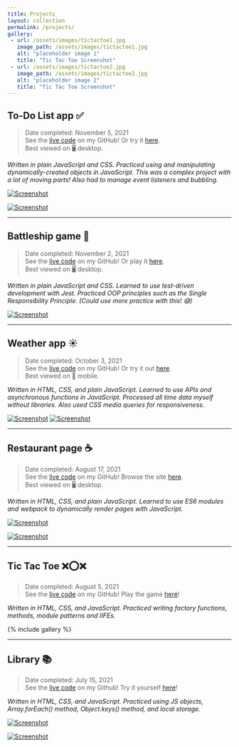 ```yaml
---
title: Projects
layout: collection
permalink: /projects/
gallery:
 - url: /assets/images/tictactoe1.jpg
   image_path: /assets/images/tictactoe1.jpg
   alt: "placeholder image 1"
   title: "Tic Tac Toe Screenshot"
 - url: /assets/images/tictactoe2.jpg
   image_path: /assets/images/tictactoe2.jpg
   alt: "placeholder image 2"
   title: "Tic Tac Toe Screenshot"
---
```

## To-Do List app ✅

> Date completed: November 5, 2021  
See the [live code](https://github.com/rusty-reebs/to-do-list) on my GitHub! Or try it [here](https://rusty-reebs.github.io/to-do-list/).  
Best viewed on 🖥 desktop.  

*Written in plain JavaScript and CSS. Practiced using and manipulating dynamically-created objects in JavaScript. This was a complex project with a lot of moving parts! Also had to manage event listeners and bubbling.*

[![Screenshot](../assets/images/to-do-list-screenshot.jpg)](https://rusty-reebs.github.io/to-do-list/)  

[![Screenshot](../assets/images/to-do-list-screenshot2.jpg)](https://rusty-reebs.github.io/to-do-list/)  

-----

## Battleship game 🚢

> Date completed: November 2, 2021  
See the [live code](https://github.com/rusty-reebs/tdd-battleship) on my GitHub! Or play it [here](https://rusty-reebs.github.io/tdd-battleship/).  
Best viewed on 🖥 desktop.  

*Written in plain JavaScript and CSS. Learned to use test-driven development with Jest. Practiced OOP principles such as the Single Responsibility Principle. (Could use more practice with this! 😅)*  

[![Screenshot](../assets/images/battleship-screenshot.jpg)](https://rusty-reebs.github.io/tdd-battleship/)  

-----

## Weather app ☀️

> Date completed: October 3, 2021  
See the [live code](https://github.com/rusty-reebs/weather-app) on my GitHub! Or try it out [here](https://rusty-reebs.github.io/weather-app/).  
Best viewed on 📱 mobile.

*Written in HTML, CSS, and plain JavaScript. Learned to use APIs and asynchronous functions in JavaScript. Processed all time data myself without libraries. Also used CSS media queries for responsiveness.*  

[![Screenshot](../assets/images/weather-screenshot1.png)](https://rusty-reebs.github.io/weather-app/)  [![Screenshot](../assets/images/weather-screenshot2.png)](https://rusty-reebs.github.io/weather-app/)

-----

## Restaurant page ☕️  

> Date completed: August 17, 2021  
See the [live code](https://github.com/rusty-reebs/restaurant-page) on my GitHub! Browse the site [here](https://rusty-reebs.github.io/restaurant-page/).  
Best viewed on 🖥 desktop.  

*Written in HTML, CSS, and plain JavaScript.*
*Learned to use ES6 modules and webpack to dynamically render pages with JavaScript.*
  
[![Screenshot](../assets/images/ninas2.jpg)](https://rusty-reebs.github.io/restaurant-page/)

[![Screenshot](../assets/images/ninas1.jpg)](https://rusty-reebs.github.io/restaurant-page/)

----

## Tic Tac Toe ❌⭕️❌

> Date completed: August 5, 2021  
See the [live code](https://github.com/rusty-reebs/tic-tac-toe) on my GitHub! Play the game [here](https://rusty-reebs.github.io/tic-tac-toe)!  

*Written in HTML, CSS, and JavaScript.*
*Practiced writing factory functions, methods, module patterns and IIFEs.*

{% include gallery  %}

-----

## Library 📚

> Date completed: July 15, 2021  
See the [live code](https://github.com/rusty-reebs/library) on my Github! Try it yourself [here](https://rusty-reebs.github.io/library/)!  

*Written in HTML, CSS, and JavaScript.*
*Practiced using JS objects, Array.forEach() method, Object.keys() method, and local storage.*


[![Screenshot](/assets/images/library-thumbnail.png)](https://rusty-reebs.github.io/library/)

[![Screenshot](/assets/images/librarypopup-thumbnail.png)](https://rusty-reebs.github.io/library/)

